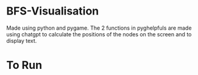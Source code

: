 # BFS-Visualisation
Made using python and pygame.
The 2 functions in pyghelpfuls are made using chatgpt to calculate the positions of the nodes on the screen and to display text.

# To Run
